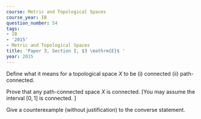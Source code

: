 ```yaml
---
course: Metric and Topological Spaces
course_year: IB
question_number: 54
tags:
- IB
- '2015'
- Metric and Topological Spaces
title: 'Paper 3, Section I, $3 \mathrm{E}$ '
year: 2015
---
```




Define what it means for a topological space $X$ to be (i) connected (ii) path-connected.

Prove that any path-connected space $X$ is connected. [You may assume the interval $[0,1]$ is connected. $]$

Give a counterexample (without justification) to the converse statement.